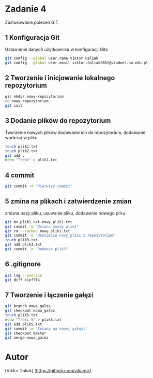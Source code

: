 # Zadanie 4

Zastosowanie poleceń GIT.

## 1 Konfiguracja Git


Ustawienie danych użytkownika w konfiguracji Gita

```bash
git config --global user.name Viktor Daliak
git config --global user.email viktor.daliak8652@student.po.edu.pl
```

## 2 Tworzenie i inicjowanie lokalnego repozytorium
```bash
gir mkdir nowy-repozytorium
cd nowy-repozytorium
git init
```

## 3 Dodanie plików do repozytorium

Tworzenie nowych plików dodawanie ich do repozytorium, dodawanie wartości w pliku

```bash
touch plik1.txt
touch plik2.txt
git add .
echo "Treść" > plik1.txt
```

## 4 commit

```bash
git commit -m "Pierwszy commit"
```

## 5 zmina na plikach i zatwierdzenie zmian

zmiana nazy pliku, usuwanie pliku, dodawanie nowego pliku

```bash
git mv plik1.txt nowy_plik1.txt
git commit -m "Zmiana nazwy plik1"
git rm --cached nowy_plik1.txt
git commit -m "Usuniecie nowy_plik1 z repozytorium"
touch plik3.txt
git add plik3.txt
git commit -m "Dodanie plik3"
```

## 6 .gitignore

```bash
git log --oneline
git diff c1ef7f4
```

## 7 Tworzenie i łączenie gałęzi

```bash
git branch nowa_galez
git checkout nowa_galez
touch plik5.txt
echo "Treść 5" > plik5.txt
git add plik5.txt
git commit -m "Zmiany na nowej gałęzi"
git checkout master
git merge nowa_galez
```

# Autor
[Viktor Daliak] (https://github.com/vitiansk)
